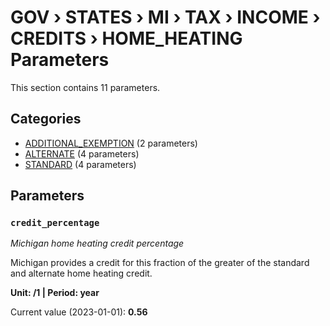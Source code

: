 # GOV › STATES › MI › TAX › INCOME › CREDITS › HOME_HEATING Parameters

This section contains 11 parameters.

## Categories

- [ADDITIONAL_EXEMPTION](additional_exemption/index.md) (2 parameters)
- [ALTERNATE](alternate/index.md) (4 parameters)
- [STANDARD](standard/index.md) (4 parameters)

## Parameters

### `credit_percentage`
*Michigan home heating credit percentage*

Michigan provides a credit for this fraction of the greater of the standard and alternate home heating credit.

**Unit: /1 | Period: year**

Current value (2023-01-01): **0.56**

